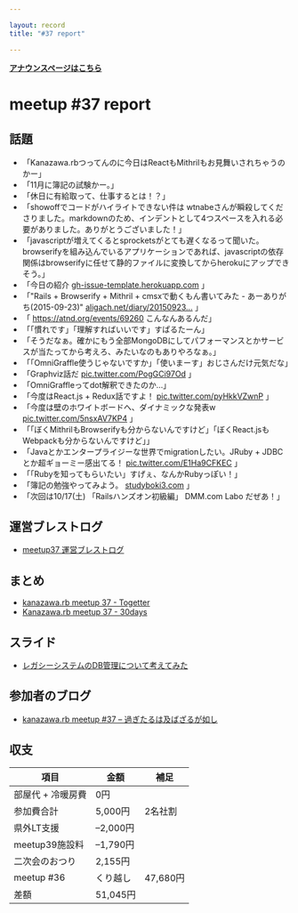 ```yaml
---

layout: record
title: "#37 report"

---
```


<p> <a href="./"><strong>アナウンスページはこちら</strong></a></p>

meetup #37 report
==================

話題
----

-   「Kanazawa.rbつってんのに今日はReactもMithrilもお見舞いされちゃうのかー」
-   「11月に簿記の試験かー。」
-   「休日に有給取って、仕事するとは！？」
-   「showoffでコードがハイライトできない件は
    wtnabeさんが瞬殺してくださりました。markdownのため、インデントとして4つスペースを入れる必要がありました。ありがとうございました！」
-   「javascriptが増えてくるとsprocketsがとても遅くなるって聞いた。browserifyを組み込んでいるアプリケーションであれば、javascriptの依存関係はbrowserifyに任せて静的ファイルに変換してからherokuにアップできそう。」
-   「今日の紹介
    [gh-issue-template.herokuapp.com](https://gh-issue-template.herokuapp.com/)
    」
-   「"Rails + Browserify + Mithril + cmsxで動くもん書いてみた -
    あーありがち(2015-09-23)"
    [aligach.net/diary/20150923…](http://aligach.net/diary/20150923.html#p01)
    」
-   「 <https://atnd.org/events/69260> こんなんあるんだ」
-   「「慣れです」「理解すればいいです」すぱるたーん」
-   「そうだなぁ。確かにもう全部MongoDBにしてパフォーマンスとかサービスが当たってから考えろ、みたいなのもありやろなぁ。」
-   「「OmniGraffle使うじゃないですか」「使いまーす」おじさんだけ元気だな」
-   「Graphviz話だ
    [pic.twitter.com/PogGCi97Od](https://twitter.com/wtnabe/status/647660569642700800/photo/1)
    」
-   「OmniGraffleってdot解釈できたのか…」
-   「今度はReact.js + Redux話ですよ！
    [pic.twitter.com/pyHkkVZwnP](https://twitter.com/wtnabe/status/647663793648959488/photo/1)
    」
-   「今度は壁のホワイトボードへ、ダイナミックな発表w
    [pic.twitter.com/5nsxAV7KP4](https://twitter.com/wtnabe/status/647665267888140288/photo/1)
    」
-   「「ぼくMithrilもBrowserifyも分からないんですけど」「ぼくReact.jsもWebpackも分からないんですけど」」
-   「Javaとかエンタープライジーな世界でmigrationしたい。JRuby +
    JDBCとか超ギョーミー感出てる！
    [pic.twitter.com/E1Ha9CFKEC](https://twitter.com/wtnabe/status/647669689179475968/photo/1)
    」
-   「「Rubyを知ってもらいたい」すげぇ、なんかRubyっぽい！」
-   「簿記の勉強やってみよう。 [studyboki3.com](http://studyboki3.com/)
    」
-   「次回は10/17(土) 「Railsハンズオン初級編」 DMM.com Labo だぜあ！」

運営ブレストログ
----------------

-   [meetup37
    運営ブレストログ](https://github.com/kanazawarb/meetup/wiki/meetup37-%E9%81%8B%E5%96%B6%E3%83%96%E3%83%AC%E3%82%B9%E3%83%88%E3%83%AD%E3%82%B0)

まとめ
------

-   [kanazawa.rb meetup 37 - Togetter](http://togetter.com/li/879146)
-   [Kanazawa.rb meetup 37 - 30days](http://30d.jp/kzrb/27)

スライド
--------

-   [レガシーシステムのDB管理について考えてみた](http://www.slideshare.net/hi1280/db-53218213)

参加者のブログ
--------------

-   [kanazawa.rb meetup #37 –
    過ぎたるは及ばざるが如し](http://cotton-desu.hatenablog.com/entry/2015/09/28/221250)

収支
----

 | 項目 | 金額 | 補足
 | ---------------------- | ---------- | ---------
 | 部屋代 + 冷暖房費 | 0円 | 
 | 参加費合計 | 5,000円 | 2名社割
 | 県外LT支援 | –2,000円 | 
 | meetup39施設料 | –1,790円 | 
 | 二次会のおつり | 2,155円 | 
 | meetup #36 | くり越し | 47,680円 | 
 | 差額 | 51,045円 | 


